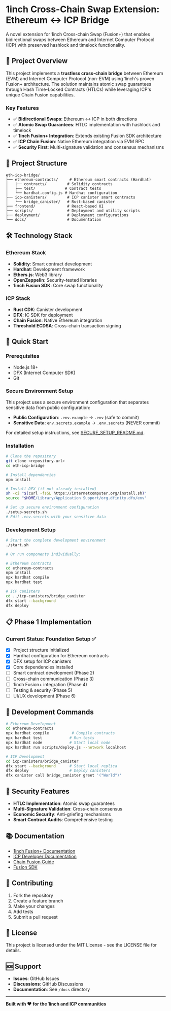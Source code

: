 # 1inch Cross-Chain Swap Extension: Ethereum ↔ ICP Bridge

A novel extension for 1inch Cross-chain Swap (Fusion+) that enables bidirectional swaps between Ethereum and Internet Computer Protocol (ICP) with preserved hashlock and timelock functionality.

## 🚀 Project Overview

This project implements a **trustless cross-chain bridge** between Ethereum (EVM) and Internet Computer Protocol (non-EVM) using 1inch's proven Fusion+ architecture. The solution maintains atomic swap guarantees through Hash Time-Locked Contracts (HTLCs) while leveraging ICP's unique Chain Fusion capabilities.

### Key Features

- ✅ **Bidirectional Swaps**: Ethereum ↔ ICP in both directions
- ✅ **Atomic Swap Guarantees**: HTLC implementation with hashlock and timelock
- ✅ **1inch Fusion+ Integration**: Extends existing Fusion SDK architecture
- ✅ **ICP Chain Fusion**: Native Ethereum integration via EVM RPC
- ✅ **Security First**: Multi-signature validation and consensus mechanisms

## 📁 Project Structure

```
eth-icp-bridge/
├── ethereum-contracts/     # Ethereum smart contracts (Hardhat)
│   ├── contracts/         # Solidity contracts
│   ├── test/             # Contract tests
│   └── hardhat.config.js # Hardhat configuration
├── icp-canisters/         # ICP canister smart contracts
│   └── bridge_canister/   # Rust-based canister
├── frontend/              # React-based UI
├── scripts/               # Deployment and utility scripts
├── deployment/            # Deployment configurations
└── docs/                  # Documentation
```

## 🛠️ Technology Stack

### Ethereum Stack
- **Solidity**: Smart contract development
- **Hardhat**: Development framework
- **Ethers.js**: Web3 library
- **OpenZeppelin**: Security-tested libraries
- **1inch Fusion SDK**: Core swap functionality

### ICP Stack
- **Rust CDK**: Canister development
- **DFX**: IC SDK for deployment
- **Chain Fusion**: Native Ethereum integration
- **Threshold ECDSA**: Cross-chain transaction signing

## 🚀 Quick Start

### Prerequisites

- Node.js 18+
- DFX (Internet Computer SDK)
- Git

### Secure Environment Setup

This project uses a secure environment configuration that separates sensitive data from public configuration:

- **Public Configuration**: `.env.example` → `.env` (safe to commit)
- **Sensitive Data**: `env.secrets.example` → `.env.secrets` (NEVER commit)

For detailed setup instructions, see [SECURE_SETUP_README.md](SECURE_SETUP_README.md).

### Installation

```bash
# Clone the repository
git clone <repository-url>
cd eth-icp-bridge

# Install dependencies
npm install

# Install DFX (if not already installed)
sh -ci "$(curl -fsSL https://internetcomputer.org/install.sh)"
source "$HOME/Library/Application Support/org.dfinity.dfx/env"

# Set up secure environment configuration
./setup-secrets.sh
# Edit .env.secrets with your sensitive data
```

### Development Setup

```bash
# Start the complete development environment
./start.sh

# Or run components individually:

# Ethereum contracts
cd ethereum-contracts
npm install
npx hardhat compile
npx hardhat test

# ICP canisters
cd ../icp-canisters/bridge_canister
dfx start --background
dfx deploy
```

## 📋 Phase 1 Implementation

### Current Status: Foundation Setup ✅

- [x] Project structure initialized
- [x] Hardhat configuration for Ethereum contracts
- [x] DFX setup for ICP canisters
- [x] Core dependencies installed
- [ ] Smart contract development (Phase 2)
- [ ] Cross-chain communication (Phase 3)
- [ ] 1inch Fusion+ integration (Phase 4)
- [ ] Testing & security (Phase 5)
- [ ] UI/UX development (Phase 6)

## 🔧 Development Commands

```bash
# Ethereum Development
cd ethereum-contracts
npx hardhat compile          # Compile contracts
npx hardhat test            # Run tests
npx hardhat node            # Start local node
npx hardhat run scripts/deploy.js --network localhost

# ICP Development
cd icp-canisters/bridge_canister
dfx start --background      # Start local replica
dfx deploy                  # Deploy canisters
dfx canister call bridge_canister greet '("World")'
```

## 🔐 Security Features

- **HTLC Implementation**: Atomic swap guarantees
- **Multi-Signature Validation**: Cross-chain consensus
- **Economic Security**: Anti-griefing mechanisms
- **Smart Contract Audits**: Comprehensive testing

## 📚 Documentation

- [1inch Fusion+ Documentation](https://1inch.io/assets/1inch-fusion-plus.pdf)
- [ICP Developer Documentation](https://internetcomputer.org/docs)
- [Chain Fusion Guide](https://internetcomputer.org/docs/building-apps/chain-fusion/overview)
- [Fusion SDK](https://github.com/1inch/fusion-sdk)

## 🤝 Contributing

1. Fork the repository
2. Create a feature branch
3. Make your changes
4. Add tests
5. Submit a pull request

## 📄 License

This project is licensed under the MIT License - see the LICENSE file for details.

## 🆘 Support

- **Issues**: GitHub Issues
- **Discussions**: GitHub Discussions
- **Documentation**: See `/docs` directory

---

**Built with ❤️ for the 1inch and ICP communities** 